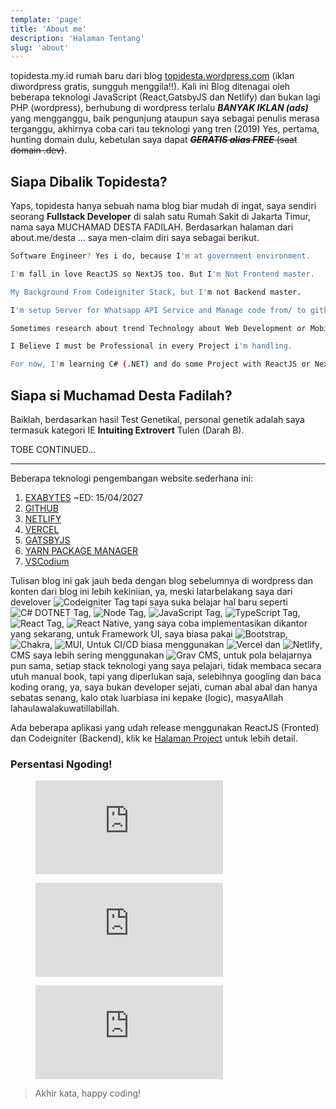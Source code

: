```yaml
---
template: 'page'
title: 'About me'
description: 'Halaman Tentang'
slug: 'about'
---
```


topidesta.my.id rumah baru dari blog <a href="https://topidesta.my.id/" target="_blank"> topidesta.wordpress.com</a> (iklan diwordpress gratis, sungguh menggila!!). Kali ini Blog ditenagai oleh beberapa teknologi JavaScript (React,GatsbyJS dan Netlify) dan bukan lagi PHP (wordpress), berhubung di wordpress terlalu **_BANYAK IKLAN (ads)_** yang mengganggu, baik pengunjung ataupun saya sebagai penulis merasa terganggu, akhirnya coba cari tau teknologi yang tren (2019) Yes, pertama, hunting domain dulu, kebetulan saya dapat ~~**_GERATIS alias FREE_** (saat domain .dev)~~.

## Siapa Dibalik Topidesta?

Yaps, topidesta hanya sebuah nama blog biar mudah di ingat, saya sendiri seorang **Fullstack Developer** di salah satu Rumah Sakit di Jakarta Timur, nama saya MUCHAMAD DESTA FADILAH. Berdasarkan halaman dari about.me/desta ... saya men-claim diri saya sebagai berikut.

```bash
Software Engineer? Yes i do, because I'm at government environment.

I'm fall in love ReactJS so NextJS too. But I'm Not Frontend master.

My Background From Codeigniter Stack, but I'm not Backend master.

I'm setup Server for Whatsapp API Service and Manage code from/ to github but I'm not DevOps master too.

Sometimes research about trend Technology about Web Development or Mobile Development stack.

I Believe I must be Professional in every Project i'm handling.

For now, I'm learning C# (.NET) and do some Project with ReactJS or NextJS Cycle.
```

## Siapa si Muchamad Desta Fadilah?

Baiklah, berdasarkan hasil Test Genetikal, personal genetik adalah saya termasuk kategori IE **Intuiting Extrovert** Tulen (Darah B).

TOBE CONTINUED...

---

Beberapa teknologi pengembangan website sederhana ini:

1. [EXABYTES](https://kutt.it/uF3WcK) ~ED: 15/04/2027
2. [GITHUB](https://kutt.it/github)
3. [NETLIFY](https://kutt.it/netlify)
4. [VERCEL](https://kutt.it/vercel)
5. [GATSBYJS](https://kutt.it/gatsbyjs)
6. [YARN PACKAGE MANAGER](https://kutt.it/yarn)
7. [VSCodium](https://kutt.it/vscodium)

Tulisan blog ini gak jauh beda dengan blog sebelumnya di wordpress dan konten dari blog ini lebih kekiniian, ya, meski latarbelakang saya dari develover ![Codeigniter Tag](https://img.shields.io/badge/Codeigniter-E34F26?style=for-the-badge&logo=codeigniter&logoColor=white) tapi saya suka belajar hal baru seperti ![C# DOTNET Tag](https://img.shields.io/badge/.net-23563D7C?style=for-the-badge&logo=csharp&logoColor=white), ![Node Tag](https://img.shields.io/badge/Node.js-339933?style=for-the-badge&logo=nodedotjs&logoColor=white), ![JavaScript Tag](https://img.shields.io/badge/JavaScript-323330?style=for-the-badge&logo=javascript&logoColor=F7DF1E), ![TypeScript Tag](https://img.shields.io/badge/TypeScript-007ACC?style=for-the-badge&logo=typescript&logoColor=white),
![React Tag](https://img.shields.io/badge/React-20232A?style=for-the-badge&logo=react&logoColor=61DAFB), ![React Native](https://img.shields.io/badge/react_native-%2320232a.svg?style=for-the-badge&logo=react&logoColor=%2361DAFB), yang saya coba implementasikan dikantor yang sekarang, untuk Framework UI, saya biasa pakai ![Bootstrap](https://img.shields.io/badge/bootstrap-%23563D7C.svg?style=for-the-badge&logo=bootstrap&logoColor=white), ![Chakra](https://img.shields.io/badge/chakra-%234ED1C5.svg?style=for-the-badge&logo=chakraui&logoColor=white), ![MUI](https://img.shields.io/badge/MUI-%230081CB.svg?style=for-the-badge&logo=material-ui&logoColor=white), Untuk CI/CD biasa menggunakan ![Vercel](https://img.shields.io/badge/vercel-%23000000.svg?style=for-the-badge&logo=vercel&logoColor=white) dan ![Netlify](https://img.shields.io/badge/netlify-%23000000.svg?style=for-the-badge&logo=netlify&logoColor=#00C7B7), CMS saya lebih sering menggunakan ![Grav CMS](https://img.shields.io/badge/grav-FFFFFF.svg?style=for-the-badge&logo=grav&logoColor=221E1F), untuk pola belajarnya pun sama, setiap stack teknologi yang saya pelajari, tidak membaca secara utuh manual book, tapi yang diperlukan saja, selebihnya googling dan baca koding orang, ya, saya bukan developer sejati, cuman abal abal dan hanya sebatas senang, kalo otak luarbiasa ini kepake (logic), masyaAllah lahaulawalakuwatillabillah.

Ada beberapa aplikasi yang udah release menggunakan ReactJS (Fronted) dan Codeigniter (Backend), klik ke [Halaman Project](/projek) untuk lebih detail.

### Persentasi Ngoding!

<figure><embed src="https://wakatime.com/share/@topidesta/6d3200ff-9b6f-4d3c-9488-2c546204092d.svg"></embed></figure>

<figure><embed src="https://wakatime.com/share/@topidesta/7eda6f42-4b96-43e7-9420-273eda8e0f52.svg"></embed></figure>

<figure><embed src="https://wakatime.com/share/@topidesta/d08ef9c6-64a1-4591-a64a-d190157fd994.svg"></embed></figure>

> Akhir kata, happy coding!
